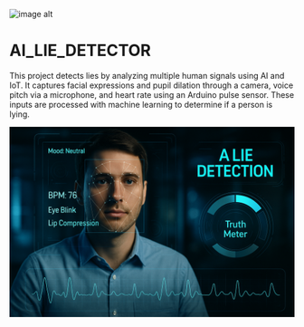 ![image alt](https://github.com/pvsiddhartha21/AI_LIE_DETECTOR/blob/b2069489366fc5035cb02b1d2551a4d893dbd3af/PHOTO-2025-02-24-11-22-07.jpg_)
# AI_LIE_DETECTOR
This project detects lies by analyzing multiple human signals using AI and IoT. It captures facial expressions and pupil dilation through a camera, voice pitch via a microphone, and heart rate using an Arduino pulse sensor. These inputs are processed with machine learning to determine if a person is lying.

![image alt](https://github.com/pvsiddhartha21/AI_LIE_DETECTOR/blob/4398effd52ae2c759ac31b8836dcb2ff716d2827/stats%20image.png)
